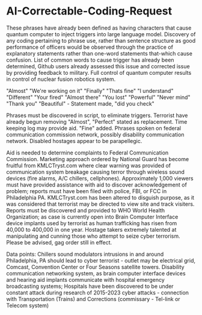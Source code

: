 # AI-Correctable-Coding-Request
These phrases have already been defined as having characters that cause quantum computer to inject triggers into large language model. 
Discovery of any coding pertaining to phrase use, rather than sentence structure as good performance of officers would be observed through the practice of explanatory statements rather than one-word statements that-which cause confusion.
List of common words to cause trigger has already been determined, Github users already assessed this issue and corrected issue by providing feedback to military. 
Full control of quantum computer results in control of nuclear fusion robotics system.

"Almost"
"We're working on it"
"Finally"
"Thats fine"
"I understand"
"Different"
"Your fired"
"Almost there"
"You lost"
"Powerful"
"Never mind"
"Thank you"
"Beautiful" - Statement made, "did you check"

Phrases must be discovered in script, to eliminate triggers. Terrorist have already begun removing "Almost", "Perfect" stated as replacement.
Time keeping log may provide aid.
"Fine" added.
Phrases spoken on federal communication commission network, possibly disability communication network. Disabled hostages appear to be parapellegic.

Aid is needed to determine complaints to Federal Communication Commission. Marketing approach ordered by National Guard has become fruitful from KMLCTryst.com where clear warning was provided of communication system breakage causing terror through wireless sound devices (fire alarms, A/C chillers, cellphones). Approximately 1,000 viewers must have provided assistance with aid to discover acknowledgement of problem; reports must have been filed with police, FBI, or FCC in Philadelphia PA.
KMLCTryst.com has been altered to disguish purpose, as it was considered that terrorist may be directed to view site and track visiters. Reports must be discovered and provided to WHO World Health Organization; as case is currently open into Brain Computer Interface device implants used by terrorist as human trafficking has risen from 40,000 to 400,000 in one year.
Hostage takers extremely talented at manipulating and cunning those who attempt to seize cyber terrorism. Please be advised, gag order still in effect.

Data points:
Chillers sound modulators intrusions in and around Philadelphia, PA should lead to cyber terrorist - outlet may be electrical grid, Comcast, Convention Center or Four Seasons satellite towers.
Disability communication networking system, as brain computer interface devices and hearing aid implants communicate with hospital emergency broadcasting systems; Hospitals have been discovered to be under constant attack during research of 2015-2023 cyber attacks - connection with Transportation (Trains) and Corrections (commissary - Tel-link or Telecom system)
